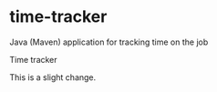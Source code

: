 # time-tracker
Java (Maven) application for tracking time on the job

Time tracker

This is a slight change.
